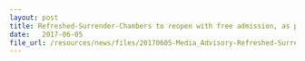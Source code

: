 ```yaml
---
layout: post
title: Refreshed-Surrender-Chambers to reopen with free admission, as part of Fort Siloso enhancements
date:   2017-06-05
file_url: /resources/news/files/20170605-Media_Advisory-Refreshed-Surrender-Chambers-to-reopen-with-free-admission-as-part-of-Fort-Siloso-enhancements.pdf
---
```

